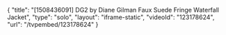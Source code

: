 {
    "title": "[1508436091] DG2 by Diane Gilman Faux Suede Fringe Waterfall Jacket",
    "type": "solo",
    "layout": "iframe-static",
    "videoId": "123178624",
    "url": "\/tvpembed\/123178624"
}